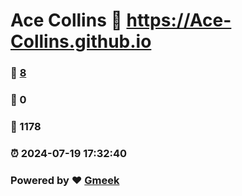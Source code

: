 # Ace Collins :link: https://Ace-Collins.github.io 
### :page_facing_up: [8](https://Ace-Collins.github.io/tag.html) 
### :speech_balloon: 0 
### :hibiscus: 1178 
### :alarm_clock: 2024-07-19 17:32:40 
### Powered by :heart: [Gmeek](https://github.com/Meekdai/Gmeek)
